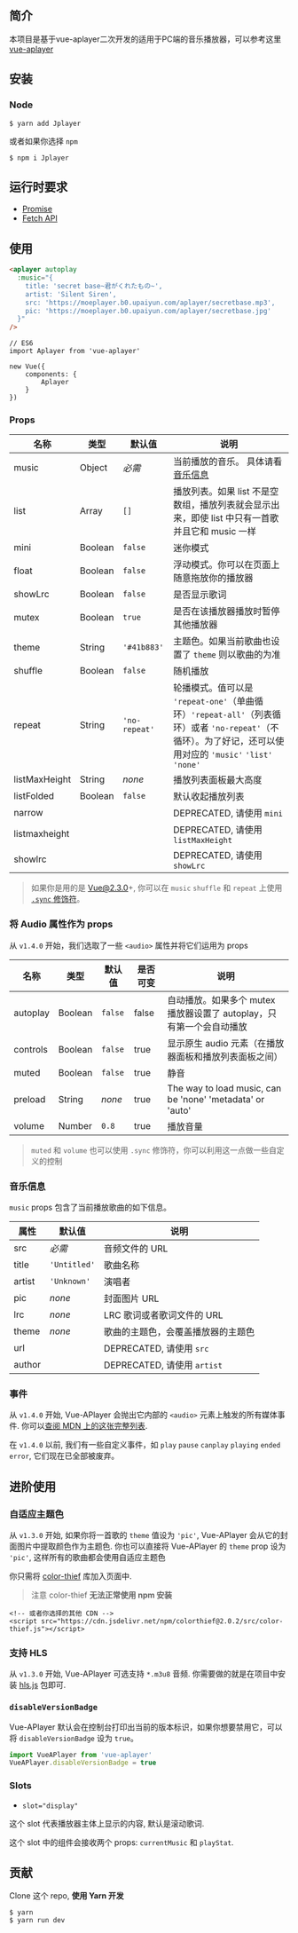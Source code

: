 ## 简介
本项目是基于vue-aplayer二次开发的适用于PC端的音乐播放器，可以参考这里[vue-aplayer](https://github.com/SevenOutman/vue-aplayer)
## 安装

### Node

```
$ yarn add Jplayer
```

或者如果你选择 `npm`

```
$ npm i Jplayer
```


## 运行时要求

- [Promise](https://developer.mozilla.org/en-US/docs/Web/JavaScript/Reference/Global_Objects/Promise)
- [Fetch API](https://developer.mozilla.org/en-US/docs/Web/API/Fetch_API)



## 使用

```HTML
<aplayer autoplay
  :music="{
    title: 'secret base~君がくれたもの~',
    artist: 'Silent Siren',
    src: 'https://moeplayer.b0.upaiyun.com/aplayer/secretbase.mp3',
    pic: 'https://moeplayer.b0.upaiyun.com/aplayer/secretbase.jpg'
  }"
/>
```

```JS
// ES6
import Aplayer from 'vue-aplayer'

new Vue({
    components: {
        Aplayer
    }
})
```



### Props

| 名称 | 类型 | 默认值 | 说明 |
| ---- | ---- | ------- | ----------- |
| music| Object | *必需* | 当前播放的音乐。 具体请看[音乐信息](https://github.com/SevenOutman/vue-aplayer/blob/develop/docs/README.zh-CN.md#音乐信息) |
| list | Array | `[]` | 播放列表。如果 list 不是空数组，播放列表就会显示出来，即使 list 中只有一首歌并且它和 music 一样 |
| mini | Boolean | `false` | 迷你模式 |
| float | Boolean | `false` | 浮动模式。你可以在页面上随意拖放你的播放器 |
| showLrc | Boolean | `false` | 是否显示歌词 |
| mutex | Boolean | `true` | 是否在该播放器播放时暂停其他播放器 |
| theme | String | `'#41b883'` | 主题色。如果当前歌曲也设置了 `theme` 则以歌曲的为准 |
| shuffle | Boolean | `false` | 随机播放 |
| repeat | String | `'no-repeat'` | 轮播模式。值可以是 `'repeat-one'`（单曲循环）`'repeat-all'`（列表循环）或者 `'no-repeat'`（不循环）。为了好记，还可以使用对应的 `'music'` `'list'` `'none'` |
| listMaxHeight | String | *none* | 播放列表面板最大高度 |
| listFolded | Boolean | `false` | 默认收起播放列表 |
| narrow |  | | DEPRECATED, 请使用 `mini` |
| listmaxheight |  |  | DEPRECATED, 请使用 `listMaxHeight` |
| showlrc |  |  | DEPRECATED, 请使用 `showLrc` |

> 如果你是用的是 Vue@2.3.0+, 你可以在 `music` `shuffle` 和 `repeat` 上使用 [`.sync` 修饰符](https://cn.vuejs.org/v2/guide/components.html#sync-%E4%BF%AE%E9%A5%B0%E7%AC%A6)。



### 将 Audio 属性作为 props

从 `v1.4.0` 开始，我们选取了一些 `<audio>` 属性并将它们运用为 props

| 名称 | 类型 | 默认值 | 是否可变 | 说明 |
| ---- | ---- | ------- | ---------- | ---------- |
| autoplay | Boolean | `false` | false | 自动播放。如果多个 mutex 播放器设置了 autoplay，只有第一个会自动播放|
| controls | Boolean | `false` | true | 显示原生 audio 元素（在播放器面板和播放列表面板之间） |
| muted | Boolean | `false` | true | 静音 |
| preload | String | *none* | true | The way to load music, can be 'none' 'metadata' or 'auto' |
| volume | Number | `0.8` | true | 播放音量 |

>  `muted` 和 `volume` 也可以使用 `.sync` 修饰符，你可以利用这一点做一些自定义的控制



### 音乐信息

`music` props 包含了当前播放歌曲的如下信息。

| 属性 | 默认值 | 说明 |
| -------- | ------- | ----------- |
| src | *必需* | 音频文件的 URL |
| title | `'Untitled'` | 歌曲名称 |
| artist | `'Unknown'` | 演唱者 |
| pic | *none* | 封面图片 URL |
| lrc | *none* | LRC 歌词或者歌词文件的 URL |
| theme | *none* | 歌曲的主题色，会覆盖播放器的主题色 |
| url | | DEPRECATED, 请使用 `src` |
| author |  | DEPRECATED, 请使用 `artist` |



### 事件

从 `v1.4.0` 开始, Vue-APlayer 会抛出它内部的 `<audio>` 元素上触发的所有媒体事件. 你可以[查阅 MDN 上的这张完整列表](https://developer.mozilla.org/zh-CN/docs/Web/Guide/Events/Media_events).

在 `v1.4.0` 以前, 我们有一些自定义事件，如 `play` `pause` `canplay` `playing` `ended` `error`, 它们现在已全部被废弃。



## 进阶使用

### 自适应主题色

从 `v1.3.0` 开始, 如果你将一首歌的 `theme` 值设为 `'pic'`, Vue-APlayer 会从它的封面图片中提取颜色作为主题色.
你也可以直接将 Vue-APlayer 的 `theme` prop 设为 `'pic'`, 这样所有的歌曲都会使用自适应主题色

你只需将 [color-thief](https://github.com/lokesh/color-thief) 库加入页面中.
> 注意 color-thief **无法正常使用 npm 安装**

```
<!-- 或者你选择的其他 CDN -->
<script src="https://cdn.jsdelivr.net/npm/colorthief@2.0.2/src/color-thief.js"></script>
```



### 支持 HLS

从 `v1.3.0` 开始, Vue-APlayer 可选支持 `*.m3u8` 音频. 你需要做的就是在项目中安装 [hls.js](https://github.com/video-dev/hls.js) 包即可.


### `disableVersionBadge`

Vue-APlayer 默认会在控制台打印出当前的版本标识，如果你想要禁用它，可以将 `disableVersionBadge` 设为 `true`。

```js
import VueAPlayer from 'vue-aplayer'
VueAPlayer.disableVersionBadge = true
```


### Slots

- `slot="display"`

这个 slot 代表播放器主体上显示的内容, 默认是滚动歌词.

这个 slot 中的组件会接收两个 props: `currentMusic` 和 `playStat`.



## 贡献

Clone 这个 repo, **使用 Yarn 开发**

```
$ yarn
$ yarn run dev
```
